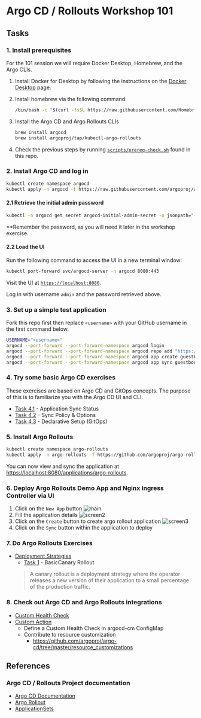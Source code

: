 # Argo CD / Rollouts Workshop 101

## Tasks

### 1. Install prerequisites

 For the 101 session we will require Docker Desktop, Homebrew, and the Argo CLIs.

 1. Install Docker for Desktop by following the instructions on the [Docker Desktop](https://docs.docker.com/get-started/#download-and-install-docker) page.

 1. Install homebrew via the following command:

     ```sh
     /bin/bash -c "$(curl -fsSL https://raw.githubusercontent.com/Homebrew/install/HEAD/install.sh)"
     ```
    
 1. Install the Argo CD and Argo Rollouts CLIs

     ```sh
     brew install argocd
     brew install argoproj/tap/kubectl-argo-rollouts
     ```

 1. Check the previous steps by running [`scripts/prereq-check.sh`](../scripts/prereq-check.sh) found in this repo.
    
### 2. Install Argo CD and log in

```sh
kubectl create namespace argocd
kubectl apply -n argocd -f https://raw.githubusercontent.com/argoproj/argo-cd/stable/manifests/install.yaml
```

#### 2.1 Retrieve the initial admin password

```sh
kubectl -n argocd get secret argocd-initial-admin-secret -o jsonpath="{.data.password}" | base64 -d
```

**Remember the password, as you will need it later in the workshop exercise.

#### 2.2 Load the UI

Run the following command to access the UI in a new terminal window:

```sh
kubectl port-forward svc/argocd-server -n argocd 8080:443
```

Visit the UI at [`https://localhost:8080`](https://localhost:8080).

Log in with username `admin` and the password retrieved above.

### 3. Set up a simple test application

Fork this repo first then replace `<username>` with your GitHub username in the first command below.

```sh
USERNAME="<username>"
argocd --port-forward --port-forward-namespace argocd login
argocd --port-forward --port-forward-namespace argocd repo add "https://github.com/$USERNAME/ArgoCDRollouts"
argocd --port-forward --port-forward-namespace argocd app create guestbook --repo "https://github.com/$USERNAME/ArgoCDRollouts" --path manifests/ArgoCD101-GuestbookApplicationManifests --dest-namespace default --dest-server https://kubernetes.default.svc
argocd --port-forward --port-forward-namespace argocd app sync guestbook
```

### 4. Try some basic Argo CD exercises

These exercises are based on Argo CD and GitOps concepts. The purpose of this is to familiarize you with the Argo CD UI and CLI.
   
- [Task 4.1](Task-101-ArgoCD/task1.md) - Application Sync Status
- [Task 4.2](Task-101-ArgoCD/task2.md) - Sync Policy & Options
- [Task 4.3](Task-101-ArgoCD/task3.md) - Declarative Setup (GitOps)

### 5. Install Argo Rollouts

```sh
kubectl create namespace argo-rollouts
kubectl apply -n argo-rollouts -f https://github.com/argoproj/argo-rollouts/releases/latest/download/install.yaml
```

You can now view and sync the application at [https://localhost:8080/applications/argo-rollouts](https://localhost:8080/applications/argo-rollouts).

### 6. Deploy Argo Rollouts Demo App and Nginx Ingress Controller via UI

 1. Click on the `New App` button 
    ![main](../assets/mainscreen.jpg)
 1. Fill the application details 
    ![screen2](../assets/createapp-1.jpg)
 1. Click on the `Create` button  to create argo rollout application
    ![screen3](../assets/createapp-2.jpg)
 1. Click on the `Sync` button within the application to deploy
    
### 7. Do Argo Rollouts Exercises

 - [Deployment Strategies](https://argoproj.github.io/argo-rollouts/concepts/#deployment-strategies)
     - [Task 1](Task-101-Rollouts/task1.md) - BasicCanary Rollout
     > A canary rollout is a deployment strategy where the operator releases a new version of their application to a small percentage of the production traffic.

### 8. Check out Argo CD and Argo Rollouts integrations

 - [Custom Health Check](https://argo-cd.readthedocs.io/en/stable/operator-manual/health/#custom-health-checks)
 - [Custom Action](https://argo-cd.readthedocs.io/en/stable/operator-manual/resource_actions/#custom-resource-actions)
     - Define a Custom Health Check in argocd-cm ConfigMap
     - Contribute to resource customization
         - https://github.com/argoproj/argo-cd/tree/master/resource_customizations

## References

### Argo CD / Rollouts Project documentation

- [Argo CD Documentation](https://argo-cd.readthedocs.io/)
- [Argo Rollout](https://argoproj.github.io)
- [ApplicationSets](https://argo-cd.readthedocs.io/en/stable/user-guide/application-set/)
